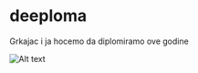 # deeploma
Grkajac i ja hocemo da diplomiramo ove godine

![Alt text](dijagramsistema.png?raw=true "dijagram sistema")
